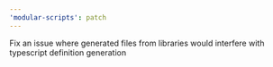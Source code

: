 ```yaml
---
'modular-scripts': patch
---
```


Fix an issue where generated files from libraries would interfere with
typescript definition generation
